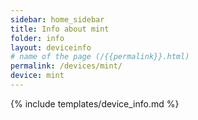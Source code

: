 ```yaml
---
sidebar: home_sidebar
title: Info about mint
folder: info
layout: deviceinfo
# name of the page (/{{permalink}}.html)
permalink: /devices/mint/
device: mint
---
```

{% include templates/device_info.md %}
